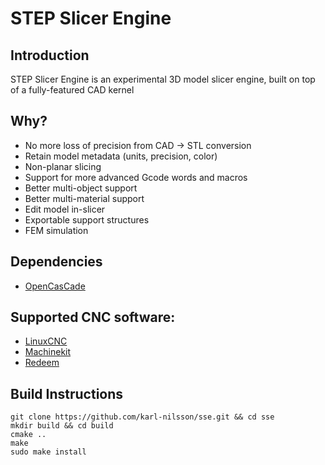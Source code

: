 # STEP Slicer Engine

## Introduction
STEP Slicer Engine is an experimental 3D model slicer engine, built on top of a fully-featured CAD kernel

## Why?
* No more loss of precision from CAD → STL conversion
* Retain model metadata (units, precision, color)
* Non-planar slicing
* Support for more advanced Gcode words and macros
* Better multi-object support
* Better multi-material support
* Edit model in-slicer
* Exportable support structures
* FEM simulation

## Dependencies
* [OpenCasCade](https://www.opencascade.com/)

## Supported CNC software:
* [LinuxCNC](https://linuxcnc.org/)
* [Machinekit](http://www.machinekit.io/)
* [Redeem](http://wiki.thing-printer.com/index.php?title=Redeem)

## Build Instructions
```
git clone https://github.com/karl-nilsson/sse.git && cd sse
mkdir build && cd build
cmake ..
make
sudo make install
```
